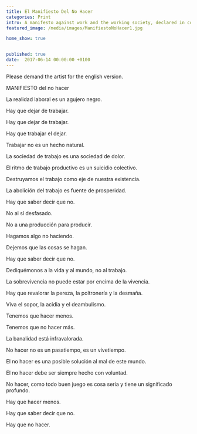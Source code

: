 ```yaml
---
title: El Manifiesto Del No Hacer
categories: Print 
intro: A manifesto against work and the working society, declared in collaboration with Mar Merino. 
featured_image: /media/images/ManifiestoNoHacer1.jpg

home_show: true


published: true
date:  2017-06-14 00:00:00 +0100
---
```

Please demand the artist for the english version.

MANIFIESTO del no hacer
La realidad laboral es un agujero negro.
Hay que dejar de trabajar.
Hay que dejar de trabajar.
Hay que trabajar el dejar.  
Trabajar no es un hecho natural.  
La sociedad de trabajo es una sociedad de dolor.  
El ritmo de trabajo productivo es un suicidio colectivo.  
Destruyamos el trabajo como eje de nuestra existencia.  
La abolición del trabajo es fuente de prosperidad.  
Hay que saber decir que no.  
No al sí desfasado.  
No a una producción para producir.  
Hagamos algo no haciendo.  
Dejemos que las cosas se hagan.  
Hay que saber decir que no.  
Dediquémonos a la vida y al mundo, no al trabajo.  
La sobrevivencia no puede estar por encima de la vivencia.  
Hay que revalorar la pereza, la poltronería y la desmaña.  
Viva el sopor, la acidia y el deambulismo.  
Tenemos que hacer menos.  
Tenemos que no hacer más.  
La banalidad está infravalorada.  
No hacer no es un pasatiempo, es un vivetiempo.  
El no hacer es una posible solución al mal de este mundo.  
El no hacer debe ser siempre hecho con voluntad.  
No hacer, como todo buen juego es cosa seriay tiene un significado profundo.  
Hay que hacer menos.  
Hay que saber decir que no.  
Hay que no hacer.

 


